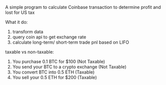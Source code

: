 A simple program to calculate Coinbase transaction to determine profit and lost for US tax

What it do:
1. transform data
2. query coin api to get exchange rate
3. calculate long-term/ short-term trade pnl based on LIFO

taxable vs non-taxable:
1. You purchase 0.1 BTC for $100 (Not Taxable)
2. You send your BTC to a crypto exchange (Not Taxable)
3. You convert BTC into 0.5 ETH (Taxable)
4. You sell your 0.5 ETH for $200 (Taxable)
